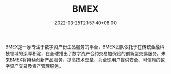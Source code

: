 ﻿---
weight: 
title: "BMEX"
description: "BMEX是一家专注于数字资产衍生…"
date: 2022-03-25T21:57:40+08:00
lastmod: 2022-03-25T16:45:40+08:00
draft: false
authors: ["Metabd"]
featuredImage: "bmex.webp"
link: ""
tags: ["交易所","BMEX"]
categories: ["navigation"]
navigation: ["交易所"]
lightgallery: true
toc: true
pinned: false
recommend: false
recommend1: false
---
BMEX是一家专注于数字资产衍生品服务的平台，BMEX团队依托于在传统金融科技领域的深厚积淀，在全球推出了数字资产合约交易加保险的创新型交易服务。未来BMEX将持续创新产品服务，提高技术壁垒，为全球用户提供安全、可信赖的数字资产交易及资产管理服务。
